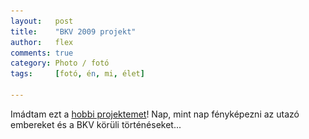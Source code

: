 ```yaml
---
layout:   post
title:    "BKV 2009 projekt"
author:   flex
comments: true
category: Photo / fotó
tags:     [fotó, én, mi, élet]

---
```


<link rel='stylesheet' href='unitegallery/css/unite-gallery.css' type='text/css' /> 
<link rel='stylesheet' href='unitegallery/themes/default/ug-theme-default.css' type='text/css' /> 

<script type='text/javascript' src='unitegallery/js/jquery-11.0.min.js'></script>
<script type='text/javascript' src='unitegallery/js/unitegallery.min.js'></script> 
<script type='text/javascript' src='unitegallery/themes/tiles/ug-theme-tiles.js'></script>

Imádtam ezt a <a href="https://www.flickr.com/photos/fleischmann/sets/72157622129419487/">hobbi projektemet</a>! Nap, mint nap fényképezni az utazó embereket és a BKV körüli történéseket...

<div id="gallery" style="display:none; margin-bottom: .7em; margin-left: 0; margin-right: 0; margin-top: .5em;">

<img alt="BKV 2009" data-description="BKV 2009" src="photos/BKV2009/3907714768_a01dcdb5fc_o.jpg" data-image="photos/BKV2009/3907714768_a01dcdb5fc_o.jpg">
<img alt="BKV 2009" data-description="BKV 2009" src="photos/BKV2009/img_0011_2_3890210790_o.jpg" data-image="photos/BKV2009/img_0011_2_3890210790_o.jpg">
<img alt="BKV 2009" data-description="BKV 2009" src="photos/BKV2009/img_0011_3889391271_o.jpg" data-image="photos/BKV2009/img_0011_3889391271_o.jpg">
<img alt="BKV 2009" data-description="BKV 2009" src="photos/BKV2009/img_0013_3889391713_o.jpg" data-image="photos/BKV2009/img_0013_3889391713_o.jpg">
<img alt="BKV 2009" data-description="BKV 2009" src="photos/BKV2009/img_0024_2_3889418079_o.jpg" data-image="photos/BKV2009/img_0024_2_3889418079_o.jpg">
<img alt="BKV 2009" data-description="BKV 2009" src="photos/BKV2009/img_0037_3890200180_o.jpg" data-image="photos/BKV2009/img_0037_3890200180_o.jpg">
<img alt="BKV 2009" data-description="BKV 2009" src="photos/BKV2009/img_0038_3890200560_o.jpg" data-image="photos/BKV2009/img_0038_3890200560_o.jpg">
<img alt="BKV 2009" data-description="BKV 2009" src="photos/BKV2009/img_0039_3889407527_o.jpg" data-image="photos/BKV2009/img_0039_3889407527_o.jpg">
<img alt="BKV 2009" data-description="BKV 2009" src="photos/BKV2009/img_0043_3890211640_o.jpg" data-image="photos/BKV2009/img_0043_3890211640_o.jpg">
<img alt="BKV 2009" data-description="BKV 2009" src="photos/BKV2009/img_0046_2_3890212124_o.jpg" data-image="photos/BKV2009/img_0046_2_3890212124_o.jpg">
<img alt="BKV 2009" data-description="BKV 2009" src="photos/BKV2009/img_0047_3890185954_o.jpg" data-image="photos/BKV2009/img_0047_3890185954_o.jpg">
<img alt="BKV 2009" data-description="BKV 2009" src="photos/BKV2009/img_0052_3889407945_o.jpg" data-image="photos/BKV2009/img_0052_3889407945_o.jpg">
<img alt="BKV 2009" data-description="BKV 2009" src="photos/BKV2009/img_0053_3890201778_o.jpg" data-image="photos/BKV2009/img_0053_3890201778_o.jpg">
<img alt="BKV 2009" data-description="BKV 2009" src="photos/BKV2009/img_0054_3890202220_o.jpg" data-image="photos/BKV2009/img_0054_3890202220_o.jpg">
<img alt="BKV 2009" data-description="BKV 2009" src="photos/BKV2009/img_0061_3889419403_o.jpg" data-image="photos/BKV2009/img_0061_3889419403_o.jpg">
<img alt="BKV 2009" data-description="BKV 2009" src="photos/BKV2009/img_0066_3889409177_o.jpg" data-image="photos/BKV2009/img_0066_3889409177_o.jpg">
<img alt="BKV 2009" data-description="BKV 2009" src="photos/BKV2009/img_0069_3889419851_o.jpg" data-image="photos/BKV2009/img_0069_3889419851_o.jpg">
<img alt="BKV 2009" data-description="BKV 2009" src="photos/BKV2009/img_0070_3890186314_o.jpg" data-image="photos/BKV2009/img_0070_3890186314_o.jpg">
<img alt="BKV 2009" data-description="BKV 2009" src="photos/BKV2009/img_0070_3890213528_o.jpg" data-image="photos/BKV2009/img_0070_3890213528_o.jpg">
<img alt="BKV 2009" data-description="BKV 2009" src="photos/BKV2009/img_0071_3890213978_o.jpg" data-image="photos/BKV2009/img_0071_3890213978_o.jpg">
<img alt="BKV 2009" data-description="BKV 2009" src="photos/BKV2009/img_0074_3889392997_o.jpg" data-image="photos/BKV2009/img_0074_3889392997_o.jpg">
<img alt="BKV 2009" data-description="BKV 2009" src="photos/BKV2009/img_0090_3890214430_o.jpg" data-image="photos/BKV2009/img_0090_3890214430_o.jpg">
<img alt="BKV 2009" data-description="BKV 2009" src="photos/BKV2009/img_0095_3889409639_o.jpg" data-image="photos/BKV2009/img_0095_3889409639_o.jpg">
<img alt="BKV 2009" data-description="BKV 2009" src="photos/BKV2009/img_0103_3890214894_o.jpg" data-image="photos/BKV2009/img_0103_3890214894_o.jpg">
<img alt="BKV 2009" data-description="BKV 2009" src="photos/BKV2009/img_0114_3889422099_o.jpg" data-image="photos/BKV2009/img_0114_3889422099_o.jpg">
<img alt="BKV 2009" data-description="BKV 2009" src="photos/BKV2009/img_0116_3889410097_o.jpg" data-image="photos/BKV2009/img_0116_3889410097_o.jpg">
<img alt="BKV 2009" data-description="BKV 2009" src="photos/BKV2009/img_0117_3889410399_o.jpg" data-image="photos/BKV2009/img_0117_3889410399_o.jpg">
<img alt="BKV 2009" data-description="BKV 2009" src="photos/BKV2009/img_0124_3889410841_o.jpg" data-image="photos/BKV2009/img_0124_3889410841_o.jpg">
<img alt="BKV 2009" data-description="BKV 2009" src="photos/BKV2009/img_0124_3889422513_o.jpg" data-image="photos/BKV2009/img_0124_3889422513_o.jpg">
<img alt="BKV 2009" data-description="BKV 2009" src="photos/BKV2009/img_0165_3890216254_o.jpg" data-image="photos/BKV2009/img_0165_3890216254_o.jpg">
<img alt="BKV 2009" data-description="BKV 2009" src="photos/BKV2009/img_0171_3889423457_o.jpg" data-image="photos/BKV2009/img_0171_3889423457_o.jpg">
<img alt="BKV 2009" data-description="BKV 2009" src="photos/BKV2009/img_0179_3889411231_o.jpg" data-image="photos/BKV2009/img_0179_3889411231_o.jpg">
<img alt="BKV 2009" data-description="BKV 2009" src="photos/BKV2009/img_0186_3889411651_o.jpg" data-image="photos/BKV2009/img_0186_3889411651_o.jpg">
<img alt="BKV 2009" data-description="BKV 2009" src="photos/BKV2009/img_0193_3889412087_o.jpg" data-image="photos/BKV2009/img_0193_3889412087_o.jpg">
<img alt="BKV 2009" data-description="BKV 2009" src="photos/BKV2009/img_0193_3889423873_o.jpg" data-image="photos/BKV2009/img_0193_3889423873_o.jpg">
<img alt="BKV 2009" data-description="BKV 2009" src="photos/BKV2009/img_0201_3890217478_o.jpg" data-image="photos/BKV2009/img_0201_3890217478_o.jpg">
<img alt="BKV 2009" data-description="BKV 2009" src="photos/BKV2009/img_0203_3889412559_o.jpg" data-image="photos/BKV2009/img_0203_3889412559_o.jpg">
<img alt="BKV 2009" data-description="BKV 2009" src="photos/BKV2009/img_0213_3889412957_o.jpg" data-image="photos/BKV2009/img_0213_3889412957_o.jpg">
<img alt="BKV 2009" data-description="BKV 2009" src="photos/BKV2009/img_0217_3890217940_o.jpg" data-image="photos/BKV2009/img_0217_3890217940_o.jpg">
<img alt="BKV 2009" data-description="BKV 2009" src="photos/BKV2009/img_0223_3890206712_o.jpg" data-image="photos/BKV2009/img_0223_3890206712_o.jpg">
<img alt="BKV 2009" data-description="BKV 2009" src="photos/BKV2009/img_0224_3890207112_o.jpg" data-image="photos/BKV2009/img_0224_3890207112_o.jpg">
<img alt="BKV 2009" data-description="BKV 2009" src="photos/BKV2009/img_0225_3890218338_o.jpg" data-image="photos/BKV2009/img_0225_3890218338_o.jpg">
<img alt="BKV 2009" data-description="BKV 2009" src="photos/BKV2009/img_0233_3890207504_o.jpg" data-image="photos/BKV2009/img_0233_3890207504_o.jpg">
<img alt="BKV 2009" data-description="BKV 2009" src="photos/BKV2009/img_0234_3890207974_o.jpg" data-image="photos/BKV2009/img_0234_3890207974_o.jpg">
<img alt="BKV 2009" data-description="BKV 2009" src="photos/BKV2009/img_0243_3890218766_o.jpg" data-image="photos/BKV2009/img_0243_3890218766_o.jpg">
<img alt="BKV 2009" data-description="BKV 2009" src="photos/BKV2009/img_0270_3890187132_o.jpg" data-image="photos/BKV2009/img_0270_3890187132_o.jpg">
<img alt="BKV 2009" data-description="BKV 2009" src="photos/BKV2009/img_0285_3890187440_o.jpg" data-image="photos/BKV2009/img_0285_3890187440_o.jpg">
<img alt="BKV 2009" data-description="BKV 2009" src="photos/BKV2009/img_0290_3889415283_o.jpg" data-image="photos/BKV2009/img_0290_3889415283_o.jpg">
<img alt="BKV 2009" data-description="BKV 2009" src="photos/BKV2009/img_0302_3890187832_o.jpg" data-image="photos/BKV2009/img_0302_3890187832_o.jpg">
<img alt="BKV 2009" data-description="BKV 2009" src="photos/BKV2009/img_0308_3889394625_o.jpg" data-image="photos/BKV2009/img_0308_3889394625_o.jpg">
<img alt="BKV 2009" data-description="BKV 2009" src="photos/BKV2009/img_0313_3889394985_o.jpg" data-image="photos/BKV2009/img_0313_3889394985_o.jpg">
<img alt="BKV 2009" data-description="BKV 2009" src="photos/BKV2009/img_0316_2_3890208806_o.jpg" data-image="photos/BKV2009/img_0316_2_3890208806_o.jpg">
<img alt="BKV 2009" data-description="BKV 2009" src="photos/BKV2009/img_0317_2_3889415983_o.jpg" data-image="photos/BKV2009/img_0317_2_3889415983_o.jpg">
<img alt="BKV 2009" data-description="BKV 2009" src="photos/BKV2009/img_0318_2_3889416409_o.jpg" data-image="photos/BKV2009/img_0318_2_3889416409_o.jpg">
<img alt="BKV 2009" data-description="BKV 2009" src="photos/BKV2009/img_0319_2_3890209890_o.jpg" data-image="photos/BKV2009/img_0319_2_3890209890_o.jpg">
<img alt="BKV 2009" data-description="BKV 2009" src="photos/BKV2009/img_0327_3890210328_o.jpg" data-image="photos/BKV2009/img_0327_3890210328_o.jpg">
<img alt="BKV 2009" data-description="BKV 2009" src="photos/BKV2009/img_0440_3890189166_o.jpg" data-image="photos/BKV2009/img_0440_3890189166_o.jpg">
<img alt="BKV 2009" data-description="BKV 2009" src="photos/BKV2009/img_0455_3890219126_o.jpg" data-image="photos/BKV2009/img_0455_3890219126_o.jpg">
<img alt="BKV 2009" data-description="BKV 2009" src="photos/BKV2009/img_0456_3889426395_o.jpg" data-image="photos/BKV2009/img_0456_3889426395_o.jpg">
<img alt="BKV 2009" data-description="BKV 2009" src="photos/BKV2009/img_0457_3889426801_o.jpg" data-image="photos/BKV2009/img_0457_3889426801_o.jpg">
<img alt="BKV 2009" data-description="BKV 2009" src="photos/BKV2009/img_0458_3889427209_o.jpg" data-image="photos/BKV2009/img_0458_3889427209_o.jpg">
<img alt="BKV 2009" data-description="BKV 2009" src="photos/BKV2009/img_0460_3890189556_o.jpg" data-image="photos/BKV2009/img_0460_3890189556_o.jpg">
<img alt="BKV 2009" data-description="BKV 2009" src="photos/BKV2009/img_0461_3890190004_o.jpg" data-image="photos/BKV2009/img_0461_3890190004_o.jpg">
<img alt="BKV 2009" data-description="BKV 2009" src="photos/BKV2009/img_0470_3890220842_o.jpg" data-image="photos/BKV2009/img_0470_3890220842_o.jpg">
<img alt="BKV 2009" data-description="BKV 2009" src="photos/BKV2009/img_0481_3889396753_o.jpg" data-image="photos/BKV2009/img_0481_3889396753_o.jpg">
<img alt="BKV 2009" data-description="BKV 2009" src="photos/BKV2009/img_0486_3890190796_o.jpg" data-image="photos/BKV2009/img_0486_3890190796_o.jpg">
<img alt="BKV 2009" data-description="BKV 2009" src="photos/BKV2009/img_0495_3890191160_o.jpg" data-image="photos/BKV2009/img_0495_3890191160_o.jpg">
<img alt="BKV 2009" data-description="BKV 2009" src="photos/BKV2009/img_0496_3890191578_o.jpg" data-image="photos/BKV2009/img_0496_3890191578_o.jpg">
<img alt="BKV 2009" data-description="BKV 2009" src="photos/BKV2009/img_0501_3889428113_o.jpg" data-image="photos/BKV2009/img_0501_3889428113_o.jpg">
<img alt="BKV 2009" data-description="BKV 2009" src="photos/BKV2009/img_0603_3890192032_o.jpg" data-image="photos/BKV2009/img_0603_3890192032_o.jpg">
<img alt="BKV 2009" data-description="BKV 2009" src="photos/BKV2009/img_0604_3889398715_o.jpg" data-image="photos/BKV2009/img_0604_3889398715_o.jpg">
<img alt="BKV 2009" data-description="BKV 2009" src="photos/BKV2009/img_0605_3890192894_o.jpg" data-image="photos/BKV2009/img_0605_3890192894_o.jpg">
<img alt="BKV 2009" data-description="BKV 2009" src="photos/BKV2009/img_0606_3890193354_o.jpg" data-image="photos/BKV2009/img_0606_3890193354_o.jpg">
<img alt="BKV 2009" data-description="BKV 2009" src="photos/BKV2009/img_0625_3889389193_o.jpg" data-image="photos/BKV2009/img_0625_3889389193_o.jpg">
<img alt="BKV 2009" data-description="BKV 2009" src="photos/BKV2009/img_0626_3889400009_o.jpg" data-image="photos/BKV2009/img_0626_3889400009_o.jpg">
<img alt="BKV 2009" data-description="BKV 2009" src="photos/BKV2009/img_0636_3890194252_o.jpg" data-image="photos/BKV2009/img_0636_3890194252_o.jpg">
<img alt="BKV 2009" data-description="BKV 2009" src="photos/BKV2009/img_0657_3889400885_o.jpg" data-image="photos/BKV2009/img_0657_3889400885_o.jpg">
<img alt="BKV 2009" data-description="BKV 2009" src="photos/BKV2009/img_0664_3889389611_o.jpg" data-image="photos/BKV2009/img_0664_3889389611_o.jpg">
<img alt="BKV 2009" data-description="BKV 2009" src="photos/BKV2009/img_0668_3890195188_o.jpg" data-image="photos/BKV2009/img_0668_3890195188_o.jpg">
<img alt="BKV 2009" data-description="BKV 2009" src="photos/BKV2009/img_0669_3889401813_o.jpg" data-image="photos/BKV2009/img_0669_3889401813_o.jpg">
<img alt="BKV 2009" data-description="BKV 2009" src="photos/BKV2009/img_0675_3889402233_o.jpg" data-image="photos/BKV2009/img_0675_3889402233_o.jpg">
<img alt="BKV 2009" data-description="BKV 2009" src="photos/BKV2009/img_0751_3889390001_o.jpg" data-image="photos/BKV2009/img_0751_3889390001_o.jpg">
<img alt="BKV 2009" data-description="BKV 2009" src="photos/BKV2009/img_0912_3890196540_o.jpg" data-image="photos/BKV2009/img_0912_3890196540_o.jpg">
<img alt="BKV 2009" data-description="BKV 2009" src="photos/BKV2009/img_0914_3890196916_o.jpg" data-image="photos/BKV2009/img_0914_3890196916_o.jpg">
<img alt="BKV 2009" data-description="BKV 2009" src="photos/BKV2009/img_0947_3890221734_o.jpg" data-image="photos/BKV2009/img_0947_3890221734_o.jpg">
<img alt="BKV 2009" data-description="BKV 2009" src="photos/BKV2009/img_0953_3889390413_o.jpg" data-image="photos/BKV2009/img_0953_3889390413_o.jpg">
<img alt="BKV 2009" data-description="BKV 2009" src="photos/BKV2009/img_0955_3889403493_o.jpg" data-image="photos/BKV2009/img_0955_3889403493_o.jpg">
<img alt="BKV 2009" data-description="BKV 2009" src="photos/BKV2009/img_0961_3889403909_o.jpg" data-image="photos/BKV2009/img_0961_3889403909_o.jpg">
<img alt="BKV 2009" data-description="BKV 2009" src="photos/BKV2009/img_0962_3889404315_o.jpg" data-image="photos/BKV2009/img_0962_3889404315_o.jpg">
<img alt="BKV 2009" data-description="BKV 2009" src="photos/BKV2009/img_0986_3889390875_o.jpg" data-image="photos/BKV2009/img_0986_3889390875_o.jpg">
<img alt="BKV 2009" data-description="BKV 2009" src="photos/BKV2009/img_0986_3889404743_o.jpg" data-image="photos/BKV2009/img_0986_3889404743_o.jpg">
<img alt="BKV 2009" data-description="BKV 2009" src="photos/BKV2009/img_0987_3889405201_o.jpg" data-image="photos/BKV2009/img_0987_3889405201_o.jpg">
<img alt="BKV 2009" data-description="BKV 2009" src="photos/BKV2009/img_0993_3890222132_o.jpg" data-image="photos/BKV2009/img_0993_3890222132_o.jpg">
<img alt="BKV 2009" data-description="BKV 2009" src="photos/BKV2009/img_0994_3890222552_o.jpg" data-image="photos/BKV2009/img_0994_3890222552_o.jpg">
<img alt="BKV 2009" data-description="BKV 2009" src="photos/BKV2009/img_0996_3889405659_o.jpg" data-image="photos/BKV2009/img_0996_3889405659_o.jpg">
<img alt="BKV 2009" data-description="BKV 2009" src="photos/BKV2009/img_0998_3890199768_o.jpg" data-image="photos/BKV2009/img_0998_3890199768_o.jpg">
<img alt="BKV 2009" data-description="BKV 2009" src="photos/BKV2009/img_2334_3890223034_o.jpg" data-image="photos/BKV2009/img_2334_3890223034_o.jpg">
<img alt="BKV 2009" data-description="BKV 2009" src="photos/BKV2009/img_2338_3889430235_o.jpg" data-image="photos/BKV2009/img_2338_3889430235_o.jpg">
<img alt="BKV 2009" data-description="BKV 2009" src="photos/BKV2009/img_2351_3890223886_o.jpg" data-image="photos/BKV2009/img_2351_3890223886_o.jpg">
<img alt="BKV 2009" data-description="BKV 2009" src="photos/BKV2009/img_2354_3889431031_o.jpg" data-image="photos/BKV2009/img_2354_3889431031_o.jpg">
<img alt="BKV 2009" data-description="BKV 2009" src="photos/BKV2009/img_2373_3890224624_o.jpg" data-image="photos/BKV2009/img_2373_3890224624_o.jpg">
<img alt="BKV 2009" data-description="BKV 2009" src="photos/BKV2009/img_2374_3890224948_o.jpg" data-image="photos/BKV2009/img_2374_3890224948_o.jpg">
<img alt="BKV 2009" data-description="BKV 2009" src="photos/BKV2009/img_2376_3890225294_o.jpg" data-image="photos/BKV2009/img_2376_3890225294_o.jpg">
<img alt="BKV 2009" data-description="BKV 2009" src="photos/BKV2009/img_2377_3889432527_o.jpg" data-image="photos/BKV2009/img_2377_3889432527_o.jpg">
<img alt="BKV 2009" data-description="BKV 2009" src="photos/BKV2009/img_2378_3889432915_o.jpg" data-image="photos/BKV2009/img_2378_3889432915_o.jpg">
<img alt="BKV 2009" data-description="BKV 2009" src="photos/BKV2009/img_3141_3890226400_o.jpg" data-image="photos/BKV2009/img_3141_3890226400_o.jpg">
<img alt="BKV 2009" data-description="BKV 2009" src="photos/BKV2009/img_3160_3890226732_o.jpg" data-image="photos/BKV2009/img_3160_3890226732_o.jpg">
<img alt="BKV 2009" data-description="BKV 2009" src="photos/BKV2009/img_3161_3890227144_o.jpg" data-image="photos/BKV2009/img_3161_3890227144_o.jpg">
<img alt="BKV 2009" data-description="BKV 2009" src="photos/BKV2009/img_3194_3890227506_o.jpg" data-image="photos/BKV2009/img_3194_3890227506_o.jpg">
<img alt="BKV 2009" data-description="BKV 2009" src="photos/BKV2009/img_3195_3890228110_o.jpg" data-image="photos/BKV2009/img_3195_3890228110_o.jpg">
<img alt="BKV 2009" data-description="BKV 2009" src="photos/BKV2009/img_3249_3890228506_o.jpg" data-image="photos/BKV2009/img_3249_3890228506_o.jpg">
<img alt="BKV 2009" data-description="BKV 2009" src="photos/BKV2009/img_3272_3889435819_o.jpg" data-image="photos/BKV2009/img_3272_3889435819_o.jpg">
<img alt="BKV 2009" data-description="BKV 2009" src="photos/BKV2009/img_3278_3889436235_o.jpg" data-image="photos/BKV2009/img_3278_3889436235_o.jpg">
<img alt="BKV 2009" data-description="BKV 2009" src="photos/BKV2009/img_3279_3890229758_o.jpg" data-image="photos/BKV2009/img_3279_3890229758_o.jpg">
<img alt="BKV 2009" data-description="BKV 2009" src="photos/BKV2009/img_3311_3890230094_o.jpg" data-image="photos/BKV2009/img_3311_3890230094_o.jpg">
<img alt="BKV 2009" data-description="BKV 2009" src="photos/BKV2009/img_3312_3890230534_o.jpg" data-image="photos/BKV2009/img_3312_3890230534_o.jpg">
<img alt="BKV 2009" data-description="BKV 2009" src="photos/BKV2009/img_3323_3890230928_o.jpg" data-image="photos/BKV2009/img_3323_3890230928_o.jpg">
<img alt="BKV 2009" data-description="BKV 2009" src="photos/BKV2009/img_3325_3889438225_o.jpg" data-image="photos/BKV2009/img_3325_3889438225_o.jpg">
<img alt="BKV 2009" data-description="BKV 2009" src="photos/BKV2009/img_4354_4231175112_o.jpg" data-image="photos/BKV2009/img_4354_4231175112_o.jpg">
<img alt="BKV 2009" data-description="BKV 2009" src="photos/BKV2009/img_4395_4231177638_o.jpg" data-image="photos/BKV2009/img_4395_4231177638_o.jpg">
<img alt="BKV 2009" data-description="BKV 2009" src="photos/BKV2009/img_4412_4230412205_o.jpg" data-image="photos/BKV2009/img_4412_4230412205_o.jpg">
<img alt="BKV 2009" data-description="BKV 2009" src="photos/BKV2009/img_4443_4231176154_o.jpg" data-image="photos/BKV2009/img_4443_4231176154_o.jpg">
<img alt="BKV 2009" data-description="BKV 2009" src="photos/BKV2009/img_4516_4231178236_o.jpg" data-image="photos/BKV2009/img_4516_4231178236_o.jpg">
<img alt="BKV 2009" data-description="BKV 2009" src="photos/BKV2009/img_5225_4230407299_o.jpg" data-image="photos/BKV2009/img_5225_4230407299_o.jpg">
<img alt="BKV 2009" data-description="BKV 2009" src="photos/BKV2009/img_5226_4231178068_o.jpg" data-image="photos/BKV2009/img_5226_4231178068_o.jpg">
<img alt="BKV 2009" data-description="BKV 2009" src="photos/BKV2009/img_5243_4230408053_o.jpg" data-image="photos/BKV2009/img_5243_4230408053_o.jpg">
<img alt="BKV 2009" data-description="BKV 2009" src="photos/BKV2009/img_5284_4230411975_o.jpg" data-image="photos/BKV2009/img_5284_4230411975_o.jpg">
<img alt="BKV 2009" data-description="BKV 2009" src="photos/BKV2009/img_5301_4230409821_o.jpg" data-image="photos/BKV2009/img_5301_4230409821_o.jpg">
<img alt="BKV 2009" data-description="BKV 2009" src="photos/BKV2009/img_5312_4230409097_o.jpg" data-image="photos/BKV2009/img_5312_4230409097_o.jpg">
<img alt="BKV 2009" data-description="BKV 2009" src="photos/BKV2009/img_5339_4231175576_o.jpg" data-image="photos/BKV2009/img_5339_4231175576_o.jpg">
<img alt="BKV 2009" data-description="BKV 2009" src="photos/BKV2009/img_5380_4231178472_o.jpg" data-image="photos/BKV2009/img_5380_4231178472_o.jpg">
<img alt="BKV 2009" data-description="BKV 2009" src="photos/BKV2009/img_5532_4230409341_o.jpg" data-image="photos/BKV2009/img_5532_4230409341_o.jpg">
<img alt="BKV 2009" data-description="BKV 2009" src="photos/BKV2009/img_5571_4230411769_o.jpg" data-image="photos/BKV2009/img_5571_4230411769_o.jpg">
<img alt="BKV 2009" data-description="BKV 2009" src="photos/BKV2009/img_5613_4230410585_o.jpg" data-image="photos/BKV2009/img_5613_4230410585_o.jpg">
<img alt="BKV 2009" data-description="BKV 2009" src="photos/BKV2009/img_7113_4231174882_o.jpg" data-image="photos/BKV2009/img_7113_4231174882_o.jpg">
<img alt="BKV 2009" data-description="BKV 2009" src="photos/BKV2009/img_7114_4230411535_o.jpg" data-image="photos/BKV2009/img_7114_4230411535_o.jpg">
<img alt="BKV 2009" data-description="BKV 2009" src="photos/BKV2009/img_7123_4231176858_o.jpg" data-image="photos/BKV2009/img_7123_4231176858_o.jpg">

</div>

<script type="text/javascript"> 
	
	jQuery( document ).ready( function() { jQuery( "#gallery" ).unitegallery( {

		tiles_space_between_cols:      2,
		tiles_justified_space_between: 2,
		tiles_col_width:               400,
		tile_enable_shadow:            false,
			tile_shadow_h: 			   3,			//position of horizontal shadow
			tile_shadow_v: 			   3,			//position of vertical shadow
			tile_shadow_blur: 		   5,			//shadow blur
			tile_shadow_spread: 	   2,			//shadow spread
			tile_shadow_color: 		   "#2B2B2B",	//shadow color

		theme_gallery_padding:         0,
		tiles_type: 				   "justified",

		gallery_width: 				   "100%",
		tiles_exact_width: 			   false,

	} ) } );
										   
</script>
